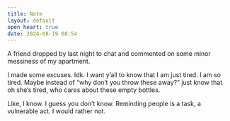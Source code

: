 ```yaml
---
title: Note
layout: default
open_heart: true
date: 2024-08-19 08:54
---
```


A friend dropped by last night to chat and commented on some minor messiness of my apartment.

I made some excuses. Idk. I want y’all to know that I am just tired. I am so tired. Maybe instead of “why don’t you throw these away?” just know that oh she’s tired, who cares about these empty bottles. 

Like, I know. I guess you don’t know. 
Reminding people is a task, a vulnerable act. I would rather not.
